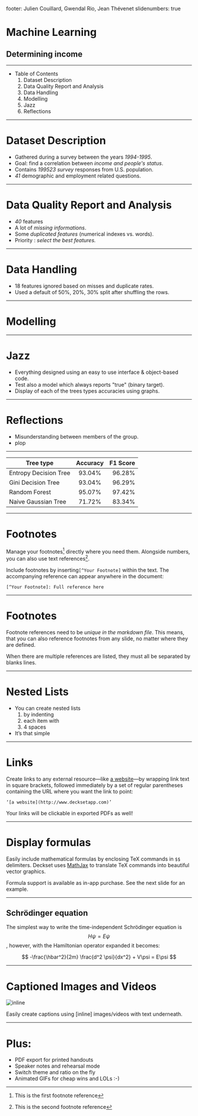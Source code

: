 footer: Julien Couillard, Gwendal Rio, Jean Thévenet 
slidenumbers: true

# Machine Learning
## Determining income 

---

- Table of Contents
    1. Dataset Description
    1. Data Quality Report and Analysis
    1. Data Handling
	1. Modelling
	1. Jazz
	1. Reflections


---

# Dataset Description

- Gathered during a survey between the years *1994-1995*. 
- Goal: find a correlation between *income and people's status*.
- Contains *199523 survey* responses from U.S. population.
- *41* demographic and employment related questions.

---

# Data Quality Report and Analysis

- *40* features 
- A lot of *missing informations*. 
- Some *duplicated features* (numerical indexes vs. words).
- Priority : *select the best features.*

---

# Data Handling

- 18 features ignored based on misses and duplicate rates.
- Used a default of 50%, 20%, 30% split after shuffling the rows.

---

# Modelling

---

# Jazz

- Everything designed using an easy to use interface & object-based code.
- Test also a model which always reports "true" (binary target).
- Display of each of the trees types accuracies using graphs.

---

# Reflections

- Misunderstanding between members of the group.
- plop

---

| Tree type             | Accuracy  | F1 Score  |
| --------------------- |:---------:| ---------:|
| Entropy Decision Tree | 93.04%    | 96.28%    |
| Gini Decision Tree    | 93.04%    | 96.29%    |
| Random Forest         | 95.07%    | 97.42%    |
| Naive Gaussian Tree   | 71.72%    | 83.34%    |

---

# Footnotes

Manage your footnotes[^1] directly where you need them. Alongside numbers, you can also use text references[^Sample Footnote].

Include footnotes by inserting`[^Your Footnote]` within the text. The accompanying reference can appear anywhere in the document:

`[^Your Footnote]: Full reference here`

[^1]: This is the first footnote reference

[^Sample Footnote]: This is the second footnote reference

---

# Footnotes

Footnote references need to be *unique in the markdown file*. This means, that you can also reference footnotes from any slide, no matter where they are defined.

When there are multiple references are listed, they must all be separated by blanks lines.

---


# Nested Lists

- You can create nested lists
    1. by indenting
    1. each item with 
    1. 4 spaces
- It’s that simple

---

# Links

Create links to any external resource—like [a website](http://www.decksetapp.com)—by wrapping link text in square brackets, followed immediately by a set of regular parentheses containing the URL where you want the link to point:

`‘[a website](http://www.decksetapp.com)’`

Your links will be clickable in exported PDFs as well! 

---

# Display formulas

Easily include mathematical formulas by enclosing TeX commands in `$$` delimiters. Deckset uses [MathJax](http://www.mathjax.org/) to translate TeX commands into beautiful vector graphics.

Formula support is available as in-app purchase. See the next slide for an example.

<a name="formulas"></a>

---

## Schrödinger equation

The simplest way to write the time-independent Schrödinger equation is $$H\psi = E\psi$$, however, with the Hamiltonian operator expanded it becomes:

$$
-\frac{\hbar^2}{2m} \frac{d^2 \psi}{dx^2} + V\psi = E\psi
$$

---

# Captioned Images and Videos

![inline](room.jpg)

Easily create captions using [inline] images/videos with text underneath.

---

# Plus: 

- PDF export for printed handouts
- Speaker notes and rehearsal mode
- Switch theme and ratio on the fly
- Animated GIFs for cheap wins and LOLs :-)
